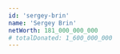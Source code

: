 ```yaml
---
id: 'sergey-brin'
name: 'Sergey Brin'
netWorth: 181_000_000_000
# totalDonated: 1_600_000_000
---
```

